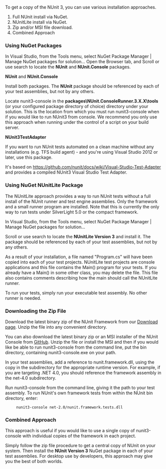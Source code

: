 To get a copy of the NUnit 3, you can use various installation approaches.

1.  Full NUnit install via NuGet.
2.  NUnitLite install via NuGet.
3.  Zip and/or MSI file download.
4.  Combined Approach

### Using NuGet Packages

In Visual Studio, from the Tools menu, select NuGet Package Manager | Manage NuGet packages for solution...
Open the Browser tab, and Scroll or use search to locate the **NUnit** and **NUnit.Console** packages. 

**NUnit** and **NUnit.Console**

Install both packages. The **NUnit** package should be referenced by each of your test assemblies, but not by any others.

Locate nunit3-console in the **packages\NUnit.ConsoleRunner.3.X.X\tools** (or your configured package directory of choice) directory under your solution. This is the location from which you must run nunit3-console when if you would like to run NUnit3 from console. 
We recommend you only use this approach when running under the control of a script on your build server.

**NUnit3TestAdapter**

If you want to run NUnit tests automated on a clean machine without any installations (e.g. TFS build agent) - and you're using Visual Studio 2012 or later, use this package.

It's based on https://github.com/nunit/docs/wiki/Visual-Studio-Test-Adapter and provides a compiled NUnit3 Visual Studio Test Adapter.


### Using NuGet NUnitLite Package

The NUnitLite approach provides a way to run NUnit tests without a full install of the NUnit runner and test engine assemblies. Only the framework and a small runner program are installed. Note that this is currently the only way to run tests under SilverLight 5.0 or the compact framework.

In Visual Studio, from the Tools menu, select NuGet Package Manager | Manage NuGet packages for solution...

Scroll or use search to locate the **NUnitLite Version 3** and install it. The package should be referenced by each of your test assemblies, but not by any others.

As a result of your installation, a file named "Program.cs" will have been copied into each of your test projects. NUnitLite test projects are console applications and this file contains the Main() program for your tests. If you already have a Main() in some other class, you may delete the file. This file also contains comments describing how the main should call the NUnitLite runner.

To run your tests, simply run your executable test assembly. No other runner is needed.

### Downloading the Zip File

Download the latest binary zip of the NUnit Framework from our [Download page](http://nunit.org/download/). Unzip the file into any convenient directory.

You can also download the latest binary zip or an MSI installer of the NUnit Console from [GitHub](https://github.com/nunit/nunit-console/releases). Unzip the file or install the MSI and then if you would like be able to run nunit3-console from the command line, put the bin directory, containing nunit3-console.exe on your path.

In your test assemblies, add a reference to nunit.framework.dll, using the copy in the subdirectory for the appropriate runtime version. For example, if you are targeting .NET 4.0, you should reference the framework assembly in the net-4.0 subdirectory.

Run nunit3-console from the command line, giving it the path to your test assembly. To run NUnit's own framework tests from within the NUnit bin directory, enter:

```
     nunit3-console net-2.0/nunit.framework.tests.dll
```

### Combined Approach

This approach is useful if you would like to use a single copy of nunit3-console with individual copies of the framework in each project.

Simply follow the zip file procedure to get a central copy of NUnit on your system. Then install the **NUnit Version 3** NuGet package in each of your test assemblies. For desktop use by developers, this approach may give you the best of both worlds.
